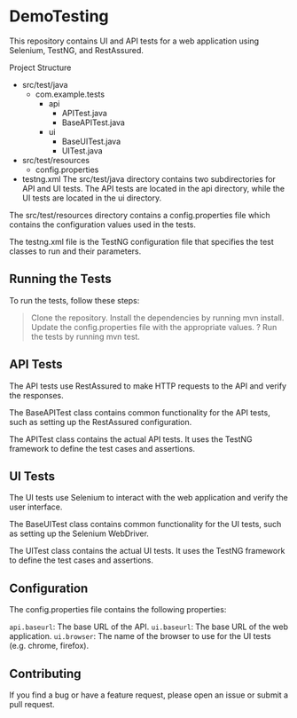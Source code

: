 # DemoTesting

This repository contains UI and API tests for a web application using Selenium, TestNG, and RestAssured.

Project Structure

- src/test/java
  - com.example.tests
    - api
      - APITest.java
      - BaseAPITest.java
    - ui
      - BaseUITest.java
      - UITest.java
- src/test/resources
  - config.properties
- testng.xml
The src/test/java directory contains two subdirectories for API and UI tests. The API tests are located in the api directory, while the UI tests are located in the ui directory.

The src/test/resources directory contains a config.properties file which contains the configuration values used in the tests.

The testng.xml file is the TestNG configuration file that specifies the test classes to run and their parameters.

## Running the Tests

To run the tests, follow these steps:

> Clone the repository.
> Install the dependencies by running mvn install.
> Update the config.properties file with the appropriate values.
? Run the tests by running mvn test.

## API Tests

The API tests use RestAssured to make HTTP requests to the API and verify the responses.

The BaseAPITest class contains common functionality for the API tests, such as setting up the RestAssured configuration.

The APITest class contains the actual API tests. It uses the TestNG framework to define the test cases and assertions.

## UI Tests

The UI tests use Selenium to interact with the web application and verify the user interface.

The BaseUITest class contains common functionality for the UI tests, such as setting up the Selenium WebDriver.

The UITest class contains the actual UI tests. It uses the TestNG framework to define the test cases and assertions.

## Configuration

The config.properties file contains the following properties:

`api.baseurl`: The base URL of the API.
`ui.baseurl`: The base URL of the web application.
`ui.browser`: The name of the browser to use for the UI tests (e.g. chrome, firefox).

## Contributing

If you find a bug or have a feature request, please open an issue or submit a pull request.
